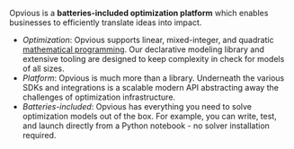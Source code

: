 Opvious is a __batteries-included optimization platform__ which enables businesses to efficiently translate ideas into impact.

+ _Optimization_: Opvious supports linear, mixed-integer, and quadratic [mathematical programming](https://en.wikipedia.org/wiki/Mathematical_optimization). Our declarative modeling library and extensive tooling are designed to keep complexity in check for models of all sizes.
+ _Platform_: Opvious is much more than a library. Underneath the various SDKs and integrations is a scalable modern API abstracting away the challenges of optimization infrastructure.
+ _Batteries-included_: Opvious has everything you need to solve optimization models out of the box. For example, you can write, test, and launch directly from a Python notebook - no solver installation required.
